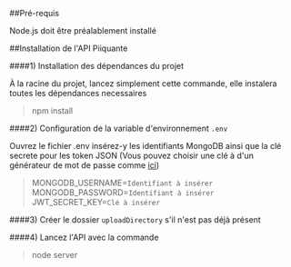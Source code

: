 ##Pré-requis

Node.js doit être préalablement installé

##Installation de l'API Piiquante

####1) Installation des dépendances du projet

À la racine du projet, lancez simplement cette commande, elle instalera toutes les dépendances necessaires
> npm install

####2) Configuration de la variable d'environnement `.env`

Ouvrez le fichier .env insérez-y les identifiants MongoDB ainsi que la clé secrete pour les token JSON (Vous pouvez choisir une clé à d'un générateur de mot de passe comme [ici](https://www.lastpass.com/fr/features/password-generator))
>MONGODB_USERNAME=`Identifiant à insérer`
>MONGODB_PASSWORD=`Identifiant à insérer`
>JWT_SECRET_KEY=`Clé à insérer`

####3) Créer le dossier `uploadDirectory` s'il n'est pas déjà présent

####4) Lancez l'API avec la commande
> node server